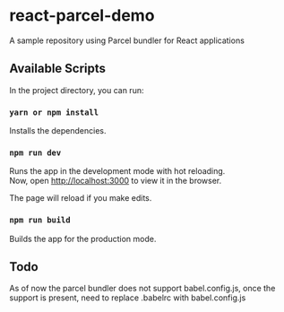 # react-parcel-demo

A sample repository using Parcel bundler for React applications

## Available Scripts

In the project directory, you can run:

### `yarn or npm install`

Installs the dependencies.<br>

### `npm run dev`

Runs the app in the development mode with hot reloading.<br>
Now, open [http://localhost:3000](http://localhost:3000) to view it in the browser.

The page will reload if you make edits.<br>

### `npm run build`

Builds the app for the production mode.<br>

## Todo

As of now the parcel bundler does not support babel.config.js, once the support is present, need to replace .babelrc with babel.config.js
